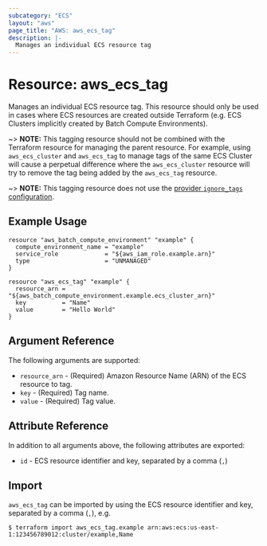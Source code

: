 ```yaml
---
subcategory: "ECS"
layout: "aws"
page_title: "AWS: aws_ecs_tag"
description: |-
  Manages an individual ECS resource tag
---
```


# Resource: aws_ecs_tag

Manages an individual ECS resource tag. This resource should only be used in cases where ECS resources are created outside Terraform (e.g. ECS Clusters implicitly created by Batch Compute Environments).

~> **NOTE:** This tagging resource should not be combined with the Terraform resource for managing the parent resource. For example, using `aws_ecs_cluster` and `aws_ecs_tag` to manage tags of the same ECS Cluster will cause a perpetual difference where the `aws_ecs_cluster` resource will try to remove the tag being added by the `aws_ecs_tag` resource.

~> **NOTE:** This tagging resource does not use the [provider `ignore_tags` configuration](/docs/providers/aws/index.html#ignore_tags).

## Example Usage

```hcl
resource "aws_batch_compute_environment" "example" {
  compute_environment_name = "example"
  service_role             = "${aws_iam_role.example.arn}"
  type                     = "UNMANAGED"
}

resource "aws_ecs_tag" "example" {
  resource_arn = "${aws_batch_compute_environment.example.ecs_cluster_arn}"
  key          = "Name"
  value        = "Hello World"
}
```

## Argument Reference

The following arguments are supported:

* `resource_arn` - (Required) Amazon Resource Name (ARN) of the ECS resource to tag.
* `key` - (Required) Tag name.
* `value` - (Required) Tag value.

## Attribute Reference

In addition to all arguments above, the following attributes are exported:

* `id` - ECS resource identifier and key, separated by a comma (`,`)

## Import

`aws_ecs_tag` can be imported by using the ECS resource identifier and key, separated by a comma (`,`), e.g.

```
$ terraform import aws_ecs_tag.example arn:aws:ecs:us-east-1:123456789012:cluster/example,Name
```
